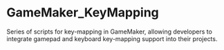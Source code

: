 # GameMaker_KeyMapping
Series of scripts for key-mapping in GameMaker, allowing developers to integrate gamepad and keyboard key-mapping support into their projects. 
